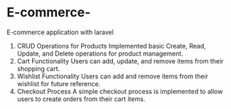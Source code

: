 # E-commerce-
E-commerce  application with laravel

1. CRUD Operations for Products
Implemented basic Create, Read, Update, and Delete operations for product management.
2. Cart Functionality
Users can add, update, and remove items from their shopping cart.
3. Wishlist Functionality
Users can add and remove items from their wishlist for future reference.
4. Checkout Process
A simple checkout process is implemented to allow users to create orders from their cart items.
